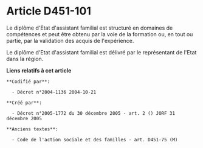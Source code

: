 # Article D451-101

Le diplôme d'Etat d'assistant familial est structuré en domaines de compétences et peut être obtenu par la voie de la
formation ou, en tout ou partie, par la validation des acquis de l'expérience.

Le diplôme d'Etat d'assistant familial est délivré par le représentant de l'Etat dans la région.

**Liens relatifs à cet article**

	**Codifié par**:

	  - Décret n°2004-1136 2004-10-21

	**Créé par**:

	  - Décret n°2005-1772 du 30 décembre 2005 - art. 2 () JORF 31 décembre 2005

	**Anciens textes**:

	  - Code de l'action sociale et des familles - art. D451-75 (M)
